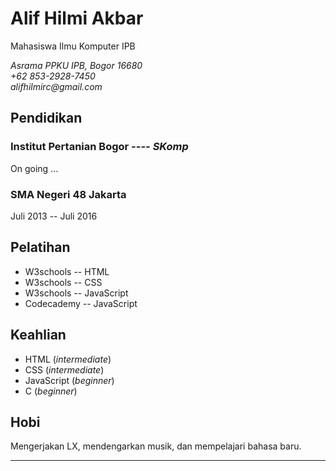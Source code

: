 # Alif Hilmi Akbar

Mahasiswa Ilmu Komputer IPB

_Asrama PPKU IPB, Bogor 16680  
+62 853-2928-7450  
alifhilmirc@gmail.com_

## Pendidikan

### Institut Pertanian Bogor _---- SKomp_
On going ...

### SMA Negeri 48 Jakarta
Juli 2013 -- Juli 2016

## Pelatihan

- W3schools -- HTML
- W3schools -- CSS
- W3schools -- JavaScript
- Codecademy -- JavaScript

## Keahlian

- HTML (_intermediate_)
- CSS (_intermediate_)
- JavaScript (_beginner_)
- C (_beginner_)

## Hobi

Mengerjakan LX, mendengarkan musik, dan mempelajari bahasa baru.

---
